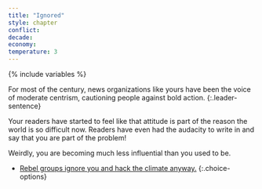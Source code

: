 ```yaml
---
title: "Ignored"
style: chapter
conflict: 
decade: 
economy: 
temperature: 3
---
```


{% include variables %}

For most of the century, news organizations like yours have been the voice of moderate centrism, cautioning people against bold action.
{:.leader-sentence}

Your readers have started to feel like that attitude is part of the reason the world is so difficult now. Readers have even had the audacity to write in and say that you are part of the problem!

Weirdly, you are becoming much less influential than you used to be.

- [Rebel groups ignore you and hack the climate anyway.](chapter_rogue-climate-hackers.html)
{:.choice-options}
